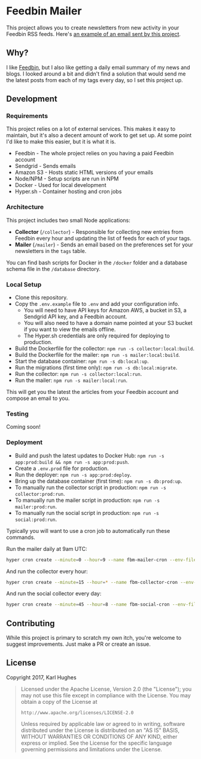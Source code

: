 # Feedbin Mailer

This project allows you to create newsletters from new activity in your Feedbin RSS feeds. Here's [an example of an email sent by this project](https://www.blogstomail.com/emails/example.html).

## Why?

I like [Feedbin](https://feedbin.com/), but I also like getting a daily email summary of my news and blogs. I looked around a bit and didn't find a solution that would send me the latest posts from each of my tags every day, so I set this project up.

## Development

### Requirements

This project relies on a lot of external services. This makes it easy to maintain, but it's also a decent amount of work to get set up. At some point I'd like to make this easier, but it is what it is.

- Feedbin - The whole project relies on you having a paid Feedbin account
- Sendgrid - Sends emails
- Amazon S3 - Hosts static HTML versions of your emails
- Node/NPM - Setup scripts are run in NPM
- Docker - Used for local development
- Hyper.sh - Container hosting and cron jobs

### Architecture

This project includes two small Node applications:

- **Collector** (`/collector`) - Responsible for collecting new entries from Feedbin every hour and updating the list of feeds for each of your tags.
- **Mailer** (`/mailer`) - Sends an email based on the preferences set for your newsletters in the `tags` table.

You can find bash scripts for Docker in the `/docker` folder and a database schema file in the `/database` directory.

### Local Setup

- Clone this repository.
- Copy the `.env.example` file to `.env` and add your configuration info.
  - You will need to have API keys for Amazon AWS, a bucket in S3, a Sendgrid API key, and a Feedbin account.
  - You will also need to have a domain name pointed at your S3 bucket if you want to view the emails offline.
  - The Hyper.sh credentials are only required for deploying to production. 
- Build the Dockerfile for the collector: `npm run -s collector:local:build`.
- Build the Dockerfile for the mailer: `npm run -s mailer:local:build`.
- Start the database container: `npm run -s db:local:up`.
- Run the migrations (first time only): `npm run -s db:local:migrate`.
- Run the collector: `npm run -s collector:local:run`.
- Run the mailer: `npm run -s mailer:local:run`.

This will get you the latest the articles from your Feedbin account and compose an email to you.

### Testing

Coming soon!

### Deployment

- Build and push the latest updates to Docker Hub: `npm run -s app:prod:build && npm run -s app:prod:push`.
- Create a `.env.prod` file for production.
- Run the deployer: `npm run -s app:prod:deploy`.
- Bring up the database container (first time): `npm run -s db:prod:up`.
- To manually run the collector script in production: `npm run -s collector:prod:run`.
- To manually run the mailer script in production: `npm run -s mailer:prod:run`.
- To manually run the social script in production: `npm run -s social:prod:run`.

Typically you will want to use a cron job to automatically run these commands.

Run the mailer daily at 9am UTC:

```bash
hyper cron create --minute=0 --hour=9 --name fbm-mailer-cron --env-file .env.prod --link fbm-postgres-1:postgres karllhughes/fbm-mailer
```

And run the collector every hour:

```bash
hyper cron create --minute=15 --hour=* --name fbm-collector-cron --env-file .env.prod --link fbm-postgres-1:postgres karllhughes/fbm-collector
```

And run the social collector every day:

```bash
hyper cron create --minute=45 --hour=8 --name fbm-social-cron --env-file .env.prod --link fbm-postgres-1:postgres karllhughes/fbm-social
```

## Contributing

While this project is primary to scratch my own itch, you're welcome to suggest improvements. Just make a PR or create an issue.

## License

Copyright 2017, Karl Hughes

>   Licensed under the Apache License, Version 2.0 (the "License");
>   you may not use this file except in compliance with the License.
>   You may obtain a copy of the License at
>
>     http://www.apache.org/licenses/LICENSE-2.0
>
>   Unless required by applicable law or agreed to in writing, software
>   distributed under the License is distributed on an "AS IS" BASIS,
>   WITHOUT WARRANTIES OR CONDITIONS OF ANY KIND, either express or implied.
>   See the License for the specific language governing permissions and
>   limitations under the License.
